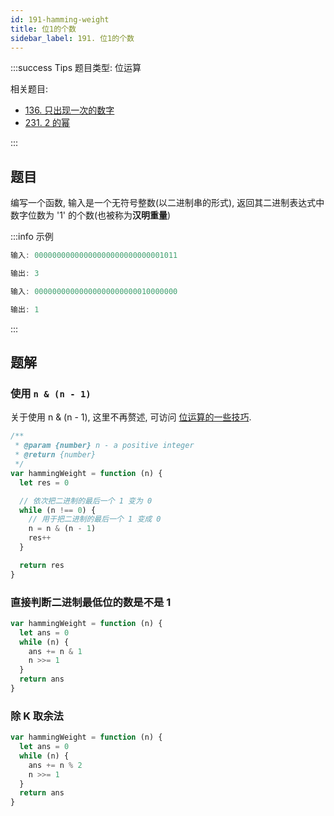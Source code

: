 ```yaml
---
id: 191-hamming-weight
title: 位1的个数
sidebar_label: 191. 位1的个数
---
```


:::success Tips
题目类型: 位运算

相关题目:

- [136. 只出现一次的数字](/leetcode/easy/136-single-number)
- [231. 2 的幂](/leetcode/easy/231-is-power-of-two)

:::

## 题目

编写一个函数, 输入是一个无符号整数(以二进制串的形式), 返回其二进制表达式中数字位数为 '1' 的个数(也被称为**汉明重量**)

:::info 示例

```ts
输入: 00000000000000000000000000001011

输出: 3
```

```ts
输入: 00000000000000000000000010000000

输出: 1
```

:::

## 题解

### 使用 `n & (n - 1)`

关于使用 n & (n - 1), 这里不再赘述, 可访问 [位运算的一些技巧](/algorithm-design/bit-manipulation#n--n---1).

```js
/**
 * @param {number} n - a positive integer
 * @return {number}
 */
var hammingWeight = function (n) {
  let res = 0

  // 依次把二进制的最后一个 1 变为 0
  while (n !== 0) {
    // 用于把二进制的最后一个 1 变成 0
    n = n & (n - 1)
    res++
  }

  return res
}
```

### 直接判断二进制最低位的数是不是 1

```js
var hammingWeight = function (n) {
  let ans = 0
  while (n) {
    ans += n & 1
    n >>= 1
  }
  return ans
}
```

### 除 K 取余法

```js
var hammingWeight = function (n) {
  let ans = 0
  while (n) {
    ans += n % 2
    n >>= 1
  }
  return ans
}
```

